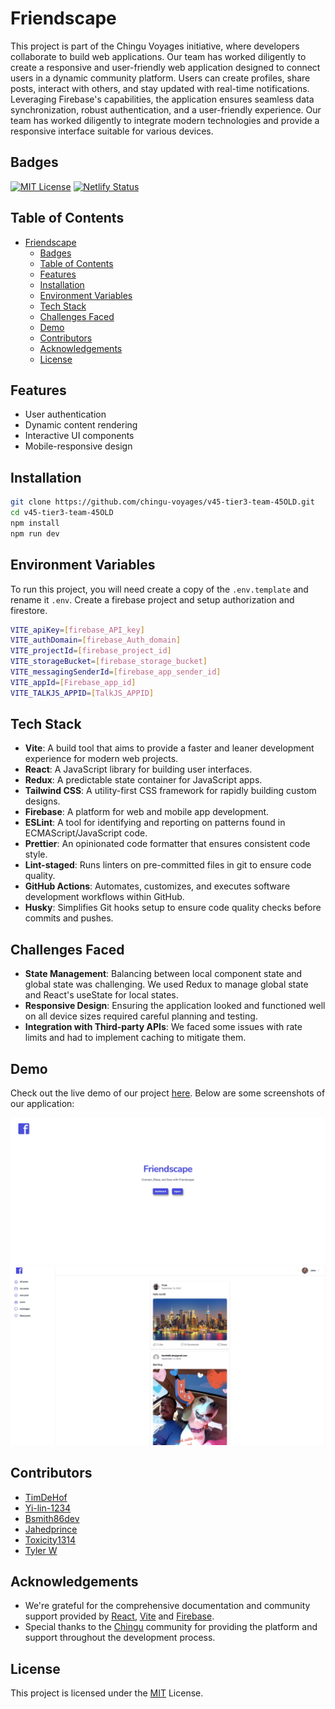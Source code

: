 # Friendscape

This project is part of the Chingu Voyages initiative, where developers collaborate to build web applications. Our team has worked diligently to create a responsive and user-friendly web application designed to connect users in a dynamic community platform. Users can create profiles, share posts, interact with others, and stay updated with real-time notifications. Leveraging Firebase's capabilities, the application ensures seamless data synchronization, robust authentication, and a user-friendly experience. Our team has worked diligently to integrate modern technologies and provide a responsive interface suitable for various devices.

## Badges

[![MIT License](https://img.shields.io/badge/License-MIT-green.svg)](https://choosealicense.com/licenses/mit/)
[![Netlify Status](https://api.netlify.com/api/v1/badges/dc2b6452-3737-4d4c-b925-487738f779cd/deploy-status)](https://app.netlify.com/sites/friendscape-chingu/deploys)

## Table of Contents

- [Friendscape](#friendscape)
  - [Badges](#badges)
  - [Table of Contents](#table-of-contents)
  - [Features](#features)
  - [Installation](#installation)
  - [Environment Variables](#environment-variables)
  - [Tech Stack](#tech-stack)
  - [Challenges Faced](#challenges-faced)
  - [Demo](#demo)
  - [Contributors](#contributors)
  - [Acknowledgements](#acknowledgements)
  - [License](#license)

## Features

- User authentication
- Dynamic content rendering
- Interactive UI components
- Mobile-responsive design

## Installation

```bash
git clone https://github.com/chingu-voyages/v45-tier3-team-45OLD.git
cd v45-tier3-team-45OLD
npm install
npm run dev
```

## Environment Variables

To run this project, you will need create a copy of the `.env.template` and rename it `.env`. Create a firebase project and setup authorization and firestore.

```bash
VITE_apiKey=[firebase_API_key]
VITE_authDomain=[firebase_Auth_domain]
VITE_projectId=[firebase_project_id]
VITE_storageBucket=[firebase_storage_bucket]
VITE_messagingSenderId=[firebase_app_sender_id]
VITE_appId=[Firebase_app_id]
VITE_TALKJS_APPID=[TalkJS_APPID]
```

## Tech Stack

- **Vite**: A build tool that aims to provide a faster and leaner development experience for modern web projects.
- **React**: A JavaScript library for building user interfaces.
- **Redux**: A predictable state container for JavaScript apps.
- **Tailwind CSS**: A utility-first CSS framework for rapidly building custom designs.
- **Firebase**: A platform for web and mobile app development.
- **ESLint**: A tool for identifying and reporting on patterns found in ECMAScript/JavaScript code.
- **Prettier**: An opinionated code formatter that ensures consistent code style.
- **Lint-staged**: Runs linters on pre-committed files in git to ensure code quality.
- **GitHub Actions**: Automates, customizes, and executes software development workflows within GitHub.
- **Husky**: Simplifies Git hooks setup to ensure code quality checks before commits and pushes.

## Challenges Faced

- **State Management**: Balancing between local component state and global state was challenging. We used Redux to manage global state and React's useState for local states.
- **Responsive Design**: Ensuring the application looked and functioned well on all device sizes required careful planning and testing.
- **Integration with Third-party APIs**: We faced some issues with rate limits and had to implement caching to mitigate them.

## Demo

Check out the live demo of our project [here](https://friendscape-chingu.netlify.app/). Below are some screenshots of our application:

![Landing Page](/public/link-to-landing-page-screenshot.png)
![User Dashboard](/public/link-to-dashboard-screenshot.png)

## Contributors

- [TimDeHof](https://github.com/timDeHof)
- [Yi-lin-1234](https://github.com/yi-lin-1234)
- [Bsmith86dev](https://github.com/bsmith86dev)
- [Jahedprince](https://github.com/jahedprince)
- [Toxicity1314](https://github.com/Toxicity1314)
- [Tyler W](https://github.com/tylerwertman)

## Acknowledgements

- We're grateful for the comprehensive documentation and community support provided by [React](https://reactjs.org/), [Vite](https://vitejs.dev/) and [Firebase](https://firebase.google.com/).
- Special thanks to the [Chingu](https://chingu.io/) community for providing the platform and support throughout the development process.

## License

This project is licensed under the [MIT](https://choosealicense.com/licenses/mit/) License.
